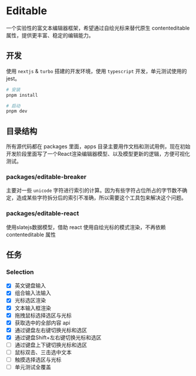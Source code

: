 # Editable

一个实验性的富文本编辑器框架，希望通过自绘光标来替代原生 contenteditable 属性，提供更丰富、稳定的编辑能力。

## 开发

使用 `nextjs` & `turbo` 搭建的开发环境，使用 `typescript` 开发，单元测试使用的 jest。

```bash
# 安装
pnpm install

# 启动
pnpm dev

```

## 目录结构

所有源代码都在 packages 里面，apps 目录主要用作文档和测试用例，现在初始开发阶段里面写了一个React渲染编辑器模型、以及模型更新的逻辑，方便可视化测试。

### packages/editable-breaker

主要对一些 `unicode` 字符进行索引的计算。因为有些字符占位所占的字节数不确定，造成某些字符拆分后的索引不准确，所以需要这个工具包来解决这个问题。

### packages/editable-react

使用slatejs数据模型，借助 react 使用自绘光标的模式渲染，不再依赖 contenteditable 属性

## 任务

### Selection

- [x] 英文键盘输入
- [x] 组合输入法输入
- [x] 光标选区渲染
- [x] 文本输入框渲染
- [x] 拖拽鼠标选择选区与光标
- [x] 获取选中的全部内容 api
- [x] 通过键盘左右键切换光标和选区
- [x] 通过键盘Shift+左右键切换光标和选区
- [ ] 通过键盘上下键切换光标和选区
- [ ] 鼠标双击、三击选中文本
- [ ] 触摸选择选区与光标
- [ ] 单元测试全覆盖
